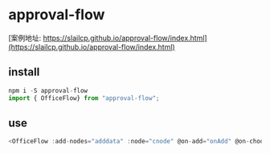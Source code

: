# approval-flow

[案例地址:  https://slailcp.github.io/approval-flow/index.html](https://slailcp.github.io/approval-flow/index.html)

## install
```js
npm i -S approval-flow
import { OfficeFlow} from "approval-flow";
```

## use
```js
<OfficeFlow :add-nodes="adddata" :node="cnode" @on-add="onAdd" @on-choose="onChoose" />
```

